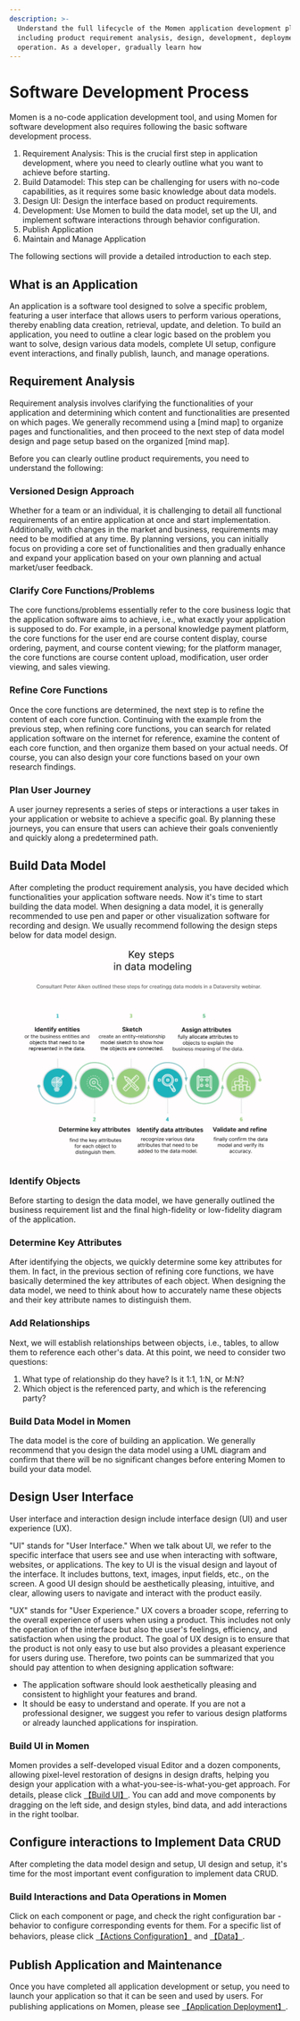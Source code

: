 ```yaml
---
description: >-
  Understand the full lifecycle of the Momen application development platform,
  including product requirement analysis, design, development, deployment, and
  operation. As a developer, gradually learn how
---
```


# Software Development Process

Momen is a no-code application development tool, and using Momen for software development also requires following the basic software development process.

1. Requirement Analysis: This is the crucial first step in application development, where you need to clearly outline what you want to achieve before starting.
2. Build Datamodel: This step can be challenging for users with no-code capabilities, as it requires some basic knowledge about data models.
3. Design UI: Design the interface based on product requirements.
4. Development: Use Momen to build the data model, set up the UI, and implement software interactions through behavior configuration.
5. Publish Application
6. Maintain and Manage Application

The following sections will provide a detailed introduction to each step.

## What is an Application

An application is a software tool designed to solve a specific problem, featuring a user interface that allows users to perform various operations, thereby enabling data creation, retrieval, update, and deletion. To build an application, you need to outline a clear logic based on the problem you want to solve, design various data models, complete UI setup, configure event interactions, and finally publish, launch, and manage operations.

## Requirement Analysis

Requirement analysis involves clarifying the functionalities of your application and determining which content and functionalities are presented on which pages. We generally recommend using a \[mind map] to organize pages and functionalities, and then proceed to the next step of data model design and page setup based on the organized \[mind map].

Before you can clearly outline product requirements, you need to understand the following:

### Versioned Design Approach

Whether for a team or an individual, it is challenging to detail all functional requirements of an entire application at once and start implementation. Additionally, with changes in the market and business, requirements may need to be modified at any time. By planning versions, you can initially focus on providing a core set of functionalities and then gradually enhance and expand your application based on your own planning and actual market/user feedback.

### Clarify Core Functions/Problems

The core functions/problems essentially refer to the core business logic that the application software aims to achieve, i.e., what exactly your application is supposed to do. For example, in a personal knowledge payment platform, the core functions for the user end are course content display, course ordering, payment, and course content viewing; for the platform manager, the core functions are course content upload, modification, user order viewing, and sales viewing.

### Refine Core Functions

Once the core functions are determined, the next step is to refine the content of each core function. Continuing with the example from the previous step, when refining core functions, you can search for related application software on the internet for reference, examine the content of each core function, and then organize them based on your actual needs. Of course, you can also design your core functions based on your own research findings.

### Plan User Journey

A user journey represents a series of steps or interactions a user takes in your application or website to achieve a specific goal. By planning these journeys, you can ensure that users can achieve their goals conveniently and quickly along a predetermined path.

## Build Data Model

After completing the product requirement analysis, you have decided which functionalities your application software needs. Now it's time to start building the data model. When designing a data model, it is generally recommended to use pen and paper or other visualization software for recording and design. We usually recommend following the design steps below for data model design. ![data modeling](../.gitbook/assets/designdatamodel.png)

### Identify Objects

Before starting to design the data model, we have generally outlined the business requirement list and the final high-fidelity or low-fidelity diagram of the application.

### Determine Key Attributes

After identifying the objects, we quickly determine some key attributes for them. In fact, in the previous section of refining core functions, we have basically determined the key attributes of each object. When designing the data model, we need to think about how to accurately name these objects and their key attribute names to distinguish them.

### Add Relationships

Next, we will establish relationships between objects, i.e., tables, to allow them to reference each other's data. At this point, we need to consider two questions:

1. What type of relationship do they have? Is it 1:1, 1:N, or M:N?
2. Which object is the referenced party, and which is the referencing party?

### Build Data Model in Momen

The data model is the core of building an application. We generally recommend that you design the data model using a UML diagram and confirm that there will be no significant changes before entering Momen to build your data model.

## Design User Interface

User interface and interaction design include interface design (UI) and user experience (UX).

"UI" stands for "User Interface." When we talk about UI, we refer to the specific interface that users see and use when interacting with software, websites, or applications. The key to UI is the visual design and layout of the interface. It includes buttons, text, images, input fields, etc., on the screen. A good UI design should be aesthetically pleasing, intuitive, and clear, allowing users to navigate and interact with the product easily.

"UX" stands for "User Experience." UX covers a broader scope, referring to the overall experience of users when using a product. This includes not only the operation of the interface but also the user's feelings, efficiency, and satisfaction when using the product. The goal of UX design is to ensure that the product is not only easy to use but also provides a pleasant experience for users during use. Therefore, two points can be summarized that you should pay attention to when designing application software:

* The application software should look aesthetically pleasing and consistent to highlight your features and brand.
* It should be easy to understand and operate. If you are not a professional designer, we suggest you refer to various design platforms or already launched applications for inspiration.

### Build UI in Momen

Momen provides a self-developed visual Editor and a dozen components, allowing pixel-level restoration of designs in design drafts, helping you design your application with a what-you-see-is-what-you-get approach. For details, please click [【Build UI】](../design/). You can add and move components by dragging on the left side, and design styles, bind data, and add interactions in the right toolbar.

## Configure interactions to Implement Data CRUD

After completing the data model design and setup, UI design and setup, it's time for the most important event configuration to implement data CRUD.

### Build Interactions and Data Operations in Momen

Click on each component or page, and check the right configuration bar - behavior to configure corresponding events for them. For a specific list of behaviors, please click [【Actions Configuration】](../actions/overview.md) and [【Data】](../data/overview.md).

## Publish Application and Maintenance

Once you have completed all application development or setup, you need to launch your application so that it can be seen and used by users. For publishing applications on Momen, please see [【Application Deployment】](../deployment/publish.md).
